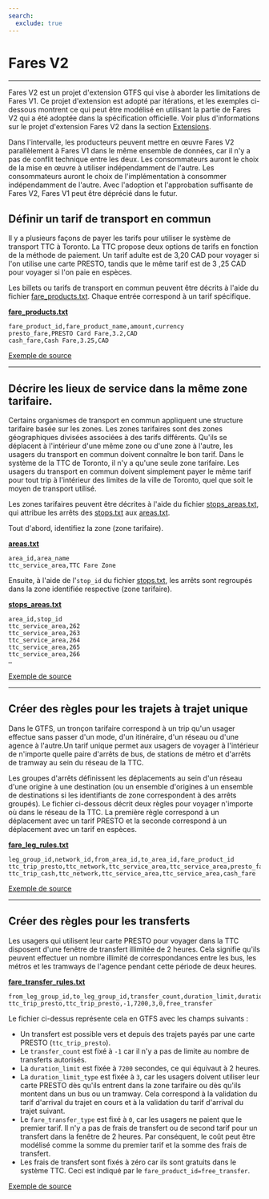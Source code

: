 ```yaml
---
search:
  exclude: true
---
```



# Fares V2

<hr/>

Fares V2 est un projet d'extension GTFS qui vise à aborder les limitations de Fares V1. Ce projet d'extension est adopté par itérations, et les exemples ci-dessous montrent ce qui peut être modélisé en utilisant la partie de Fares V2 qui a été adoptée dans la spécification officielle. Voir plus d'informations sur le projet d'extension Fares V2 dans la section [Extensions](../../../extensions).

Dans l'intervalle, les producteurs peuvent mettre en œuvre Fares V2 parallèlement à Fares V1 dans le même ensemble de données, car il n'y a pas de conflit technique entre les deux. Les consommateurs auront le choix de la mise en œuvre à utiliser indépendamment de l'autre. Les consommateurs auront le choix de l'implémentation à consommer indépendamment de l'autre. Avec l'adoption et l'approbation suffisante de Fares V2, Fares V1 peut être déprécié dans le futur.

## Définir un tarif de transport en commun

Il y a plusieurs façons de payer les tarifs pour utiliser le système de transport TTC à Toronto. La TTC propose deux options de tarifs en fonction de la méthode de paiement. Un tarif adulte est de 3,20 CAD pour voyager si l'on utilise une carte PRESTO, tandis que le même tarif est de 3 ,25 CAD pour voyager si l'on paie en espèces.

Les billets ou tarifs de transport en commun peuvent être décrits à l'aide du fichier [fare_products.txt](../../reference/#fare_productstxt). Chaque entrée correspond à un tarif spécifique.

[**fare_products.txt**](../../reference/#fare_productstxt)

    fare_product_id,fare_product_name,amount,currency
    presto_fare,PRESTO Card Fare,3.2,CAD
    cash_fare,Cash Fare,3.25,CAD

[Exemple de source](https://www.ttc.ca/Fares-and-passes)

<hr/>

## Décrire les lieux de service dans la même zone tarifaire.

Certains organismes de transport en commun appliquent une structure tarifaire basée sur les zones. Les zones tarifaires sont des zones géographiques divisées associées à des tarifs différents. Qu'ils se déplacent à l'intérieur d'une même zone ou d'une zone à l'autre, les usagers du transport en commun doivent connaître le bon tarif. Dans le système de la TTC de Toronto, il n'y a qu'une seule zone tarifaire. Les usagers du transport en commun doivent simplement payer le même tarif pour tout trip à l'intérieur des limites de la ville de Toronto, quel que soit le moyen de transport utilisé.

Les zones tarifaires peuvent être décrites à l'aide du fichier [stops_areas.txt](../../reference/#stops_areastxt), qui attribue les arrêts des [stops.txt](../../reference/#stopstxt) aux [areas.txt](../../reference/#areastxt).

Tout d'abord, identifiez la zone (zone tarifaire).

[**areas.txt**](../../reference/#areastxt)

    area_id,area_name
    ttc_service_area,TTC Fare Zone

Ensuite, à l'aide de l'`stop_id` du fichier [stops.txt](../../reference/#stopstxt), les arrêts sont regroupés dans la zone identifiée respective (zone tarifaire).

[**stops_areas.txt**](../../reference/#stops_areastxt)

    area_id,stop_id
    ttc_service_area,262
    ttc_service_area,263
    ttc_service_area,264
    ttc_service_area,265
    ttc_service_area,266
    …

[Exemple de source](http://opendata.toronto.ca/toronto.transit.commission/ttc-routes-and-schedules/OpenData_TTC_Schedules.zip)

<hr/>

## Créer des règles pour les trajets à trajet unique

Dans le GTFS, un tronçon tarifaire correspond à un trip qu'un usager effectue sans passer d'un mode, d'un itinéraire, d'un réseau ou d'une agence à l'autre.Un tarif unique permet aux usagers de voyager à l'intérieur de n'importe quelle paire d'arrêts de bus, de stations de métro et d'arrêts de tramway au sein du réseau de la TTC.

Les groupes d'arrêts définissent les déplacements au sein d'un réseau d'une origine à une destination (ou un ensemble d'origines à un ensemble de destinations si les identifiants de zone correspondent à des arrêts groupés). Le fichier ci-dessous décrit deux règles pour voyager n'importe où dans le réseau de la TTC. La première règle correspond à un déplacement avec un tarif PRESTO et la seconde correspond à un déplacement avec un tarif en espèces.

[**fare_leg_rules.txt**](../../reference/#fare_leg_rulestxt)

    leg_group_id,network_id,from_area_id,to_area_id,fare_product_id
    ttc_trip_presto,ttc_network,ttc_service_area,ttc_service_area,presto_fare
    ttc_trip_cash,ttc_network,ttc_service_area,ttc_service_area,cash_fare

[Exemple de source](https://www.ttc.ca/Fares-and-passes)

<hr/>

## Créer des règles pour les transferts

Les usagers qui utilisent leur carte PRESTO pour voyager dans la TTC disposent d'une fenêtre de transfert illimitée de 2 heures. Cela signifie qu'ils peuvent effectuer un nombre illimité de correspondances entre les bus, les métros et les tramways de l'agence pendant cette période de deux heures.

[**fare_transfer_rules.txt**](../../reference/#fare_transfer_rulestxt)

    from_leg_group_id,to_leg_group_id,transfer_count,duration_limit,duration_limit_type,fare_transfer_type,fare_product_id
    ttc_trip_presto,ttc_trip_presto,-1,7200,3,0,free_transfer

Le fichier ci-dessus représente cela en GTFS avec les champs suivants :

- Un transfert est possible vers et depuis des trajets payés par une carte PRESTO (`ttc_trip_presto`).
- Le `transfer_count` est fixé à `-1` car il n'y a pas de limite au nombre de transferts autorisés.
- La `duration_limit` est fixée à `7200` secondes, ce qui équivaut à 2 heures.
- La `duration_limit_type` est fixée à `3`, car les usagers doivent utiliser leur carte PRESTO dès qu'ils entrent dans la zone tarifaire ou dès qu'ils montent dans un bus ou un tramway. Cela correspond à la validation du tarif d'arrival du trajet en cours et à la validation du tarif d'arrival du trajet suivant.
- Le `fare_transfer_type` est fixé à `0`, car les usagers ne paient que le premier tarif. Il n'y a pas de frais de transfert ou de second tarif pour un transfert dans la fenêtre de 2 heures. Par conséquent, le coût peut être modélisé comme la somme du premier tarif et la somme des frais de transfert.
- Les frais de transfert sont fixés à zéro car ils sont gratuits dans le système TTC. Ceci est indiqué par le `fare_product_id=free_transfer`.

[Exemple de source](https://www.ttc.ca/Fares-and-passes/PRESTO-on-the-TTC/Two-hour-transfer)
